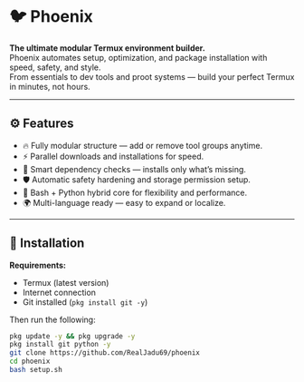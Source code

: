 # 🐦 Phoenix
**The ultimate modular Termux environment builder.**  
Phoenix automates setup, optimization, and package installation with speed, safety, and style.  
From essentials to dev tools and proot systems — build your perfect Termux in minutes, not hours.

---

## ⚙️ Features
- 🔥 Fully modular structure — add or remove tool groups anytime.  
- ⚡ Parallel downloads and installations for speed.  
- 🧠 Smart dependency checks — installs only what’s missing.  
- 🛡️ Automatic safety hardening and storage permission setup.  
- 🐍 Bash + Python hybrid core for flexibility and performance.  
- 🌍 Multi-language ready — easy to expand or localize.  

---

## 📲 Installation

**Requirements:**  
- Termux (latest version)  
- Internet connection  
- Git installed (`pkg install git -y`)

Then run the following:

```bash
pkg update -y && pkg upgrade -y
pkg install git python -y
git clone https://github.com/RealJadu69/phoenix
cd phoenix
bash setup.sh

